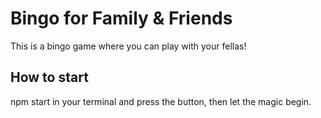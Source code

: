 # Bingo for Family & Friends

This is a bingo game where you can play with your fellas!

## How to start

npm start in your terminal and press the button, then let the magic begin.

